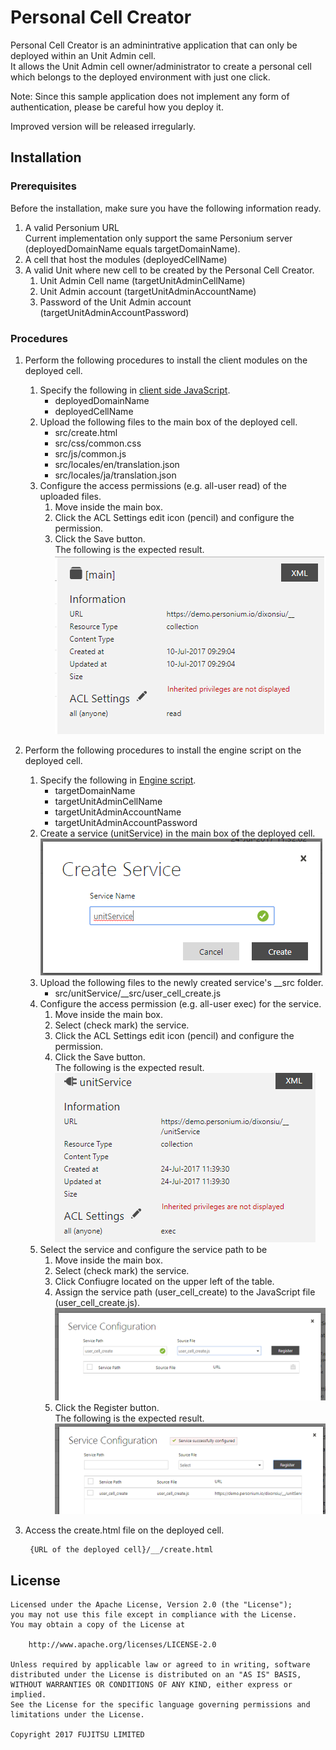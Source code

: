 # Personal Cell Creator  
Personal Cell Creator is an adminintrative application that can only be deployed within an Unit Admin cell.  
It allows the Unit Admin cell owner/administrator to create a personal cell which belongs to the deployed environment with just one click.  

Note: Since this sample application does not implement any form of authentication, please be careful how you deploy it.  

Improved version will be released irregularly. 

## Installation    

### Prerequisites  
Before the installation, make sure you have the following information ready.  

1. A valid Personium URL   
Current implementation only support the same Personium server (deployedDomainName equals targetDomainName).    
1. A cell that host the modules (deployedCellName)  
1. A valid Unit where new cell to be created by the Personal Cell Creator.  
    1. Unit Admin Cell name (targetUnitAdminCellName)   
    1. Unit Admin account (targetUnitAdminAccountName)  
    1. Password of the Unit Admin account (targetUnitAdminAccountPassword)  

### Procedures  
1. Perform the following procedures to install the client modules on the deployed cell.  
    1. Specify the following in [client side JavaScript](./src/js/common.js).  
        - deployedDomainName  
        - deployedCellName  
    1. Upload the following files to the main box of the deployed cell.  
        - src/create.html  
        - src/css/common.css  
        - src/js/common.js  
        - src/locales/en/translation.json  
        - src/locales/ja/translation.json  
    1. Configure the access permissions (e.g. all-user read) of the uploaded files.  
        1. Move inside the main box.  
        1. Click the ACL Settings edit icon (pencil) and configure the permission.  
        1. Click the Save button.  
        The following is the expected result.  
        ![Main box's permission](./doc/main_Permission.PNG)  
1. Perform the following procedures to install the engine script on the deployed cell.  
    1. Specify the following in [Engine script](./src/unitService/__src/user_cell_create.js).  
        - targetDomainName  
        - targetUnitAdminCellName  
        - targetUnitAdminAccountName  
        - targetUnitAdminAccountPassword  
    1. Create a service (unitService) in the main box of the deployed cell.  
    ![Create a service](./doc/CreateServiceDialog.PNG)  
    1. Upload the following files to the newly created service's __src folder.  
        - src/unitService/__src/user_cell_create.js  
    1. Configure the access permission (e.g. all-user exec) for the service.  
        1. Move inside the main box.  
        1. Select (check mark) the service.
        1. Click the ACL Settings edit icon (pencil) and configure the permission.  
        1. Click the Save button.  
        The following is the expected result.  
        ![unitService's permission](./doc/unitService_Permission.PNG)  
    1. Select the service and configure the service path to be  
        1. Move inside the main box.  
        1. Select (check mark) the service.  
        1. Click Confiugre located on the upper left of the table.  
        1. Assign the service path (user_cell_create) to the JavaScript file (user_cell_create.js).  
        ![Configure service](./doc/ServiceConfigurationDialog.PNG)  
        1. Click the Register button.  
        The following is the expected result.  
        ![Service path registered](./doc/ServiceConfigurationDialog_Registered.PNG)  
1. Access the create.html file on the deployed cell.  

        {URL of the deployed cell}/__/create.html

## License

    Licensed under the Apache License, Version 2.0 (the "License");
    you may not use this file except in compliance with the License.
    You may obtain a copy of the License at

        http://www.apache.org/licenses/LICENSE-2.0

    Unless required by applicable law or agreed to in writing, software
    distributed under the License is distributed on an "AS IS" BASIS,
    WITHOUT WARRANTIES OR CONDITIONS OF ANY KIND, either express or implied.
    See the License for the specific language governing permissions and
    limitations under the License.

    Copyright 2017 FUJITSU LIMITED
